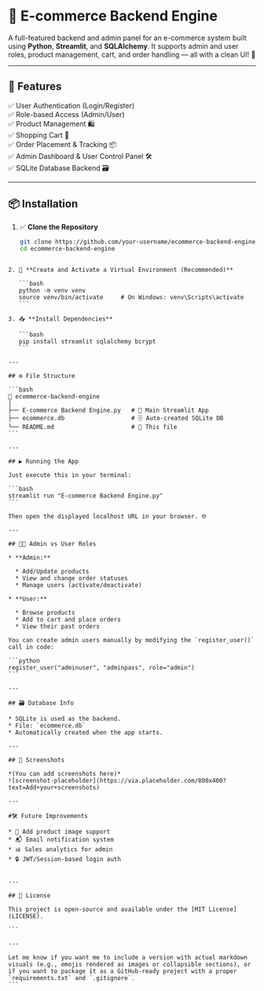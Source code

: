 # 🛒 E-commerce Backend Engine

A full-featured backend and admin panel for an e-commerce system built using **Python**, **Streamlit**, and **SQLAlchemy**. It supports admin and user roles, product management, cart, and order handling — all with a clean UI! 🎨

---

## 🚀 Features

✅ User Authentication (Login/Register)  
✅ Role-based Access (Admin/User)  
✅ Product Management 🛍️  
✅ Shopping Cart 🛒  
✅ Order Placement & Tracking 📦  
✅ Admin Dashboard & User Control Panel 🛠️  
✅ SQLite Database Backend 🗃️

---

## 📦 Installation

1. ✅ **Clone the Repository**
   ```bash
   git clone https://github.com/your-username/ecommerce-backend-engine.git
   cd ecommerce-backend-engine
````

2. 🐍 **Create and Activate a Virtual Environment (Recommended)**

   ```bash
   python -m venv venv
   source venv/bin/activate     # On Windows: venv\Scripts\activate
   ```

3. 📥 **Install Dependencies**

   ```bash
   pip install streamlit sqlalchemy bcrypt
   ```

---

## ⚙️ File Structure

```bash
📁 ecommerce-backend-engine
│
├── E-commerce Backend Engine.py   # 🧠 Main Streamlit App
├── ecommerce.db                   # 🗄️ Auto-created SQLite DB
└── README.md                      # 📘 This file
```

---

## ▶️ Running the App

Just execute this in your terminal:

```bash
streamlit run "E-commerce Backend Engine.py"
```

Then open the displayed localhost URL in your browser. 🌐

---

## 🧑‍💻 Admin vs User Roles

* **Admin:**

  * Add/Update products
  * View and change order statuses
  * Manage users (activate/deactivate)

* **User:**

  * Browse products
  * Add to cart and place orders
  * View their past orders

You can create admin users manually by modifying the `register_user()` call in code:

```python
register_user("adminuser", "adminpass", role="admin")
```

---

## 🗃️ Database Info

* SQLite is used as the backend.
* File: `ecommerce.db`
* Automatically created when the app starts.

---

## 📸 Screenshots

*(You can add screenshots here)*
![screenshot-placeholder](https://via.placeholder.com/800x400?text=Add+your+screenshots)

---

#🛠️ Future Improvements

* 🧾 Add product image support
* 📬 Email notification system
* 📊 Sales analytics for admin
* 🔒 JWT/Session-based login auth


---

## 📄 License

This project is open-source and available under the [MIT License](LICENSE).

```

---

Let me know if you want me to include a version with actual markdown visuals (e.g., emojis rendered as images or collapsible sections), or if you want to package it as a GitHub-ready project with a proper `requirements.txt` and `.gitignore`.
```

